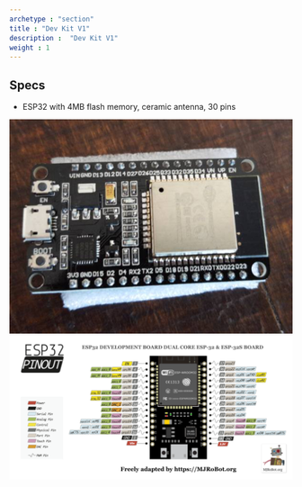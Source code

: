 ```yaml
---
archetype : "section"
title : "Dev Kit V1"
description :  "Dev Kit V1"
weight : 1
---
```



## Specs
* ESP32 with 4MB flash memory, ceramic antenna, 30 pins


![image](devkit_v1.jpg?width=400px)
![image](v1_pinout.png?width=400px)



